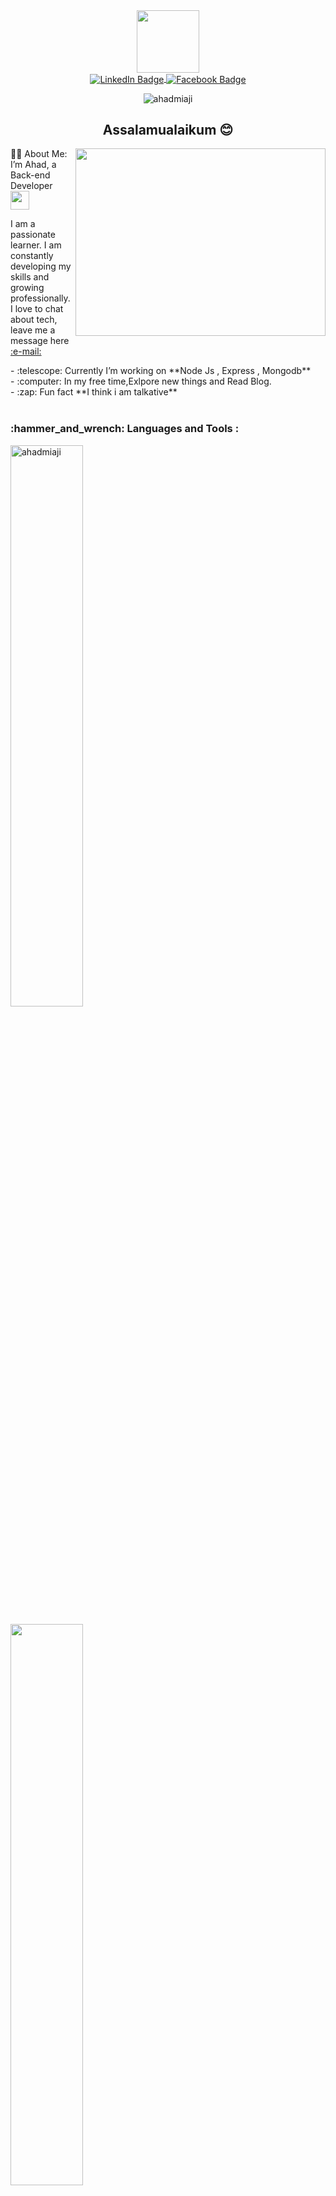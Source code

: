 <div id="header" align="center" >
  <img src="https://media1.giphy.com/media/Kfl09udXYhbjajJwEt/giphy.gif" width="100" /> 
</div>

  <div id="badges" align="center" >
  <a href="https://www.linkedin.com/in/md-ahad-miaji-610830196/">
    <img align="center" src="https://img.shields.io/badge/LinkedIn-blue?style=for-the-badge&logo=linkedin&logoColor=white" alt="LinkedIn Badge"/>
    
  </a>
  <a href="https://www.facebook.com/ahad.miaji">
    <img align="center" src="https://img.shields.io/badge/Facebook-blue?style=for-the-badge&logo=facebook&logoColor=white" alt="Facebook Badge"/>
  </a>
</div>
<p align="center" padding="5px"> <img src="https://komarev.com/ghpvc/?username=ahadmiaji&label=Profile%20views&color=0e75b6&style=flat" alt="ahadmiaji" /> </p>
<h2 align="center"> Assalamualaikum 😊 </h2>                                                                                 
                                                                                    
<img align="right" src="https://cdn.dribbble.com/users/1162077/screenshots/3848914/media/7ed7d5ca074b48b328150e5a231e8d1f.gif" width="400" height="300" />
  
<div align="left">
👨‍💻 About Me:
</div>
<div align="left">
I’m Ahad, a Back-end Developer <img src="https://media.giphy.com/media/WUlplcMpOCEmTGBtBW/giphy.gif" width="30"> 
  <p align="left">  I am a passionate learner. I am constantly developing my skills and growing </br> professionally. I love to chat about tech, leave me a <br /> message here <a href="https://mail.google.com/mail/u/1/#inbox?compose=CllgCKCDCXHkpRwlCWDsxKJcFzxVzKtPTNGQWSlHjtlMfnvSQrXWXtxNDhpmjtVnmSqFqfMtFVV" target="_blank"> :e-mail:</a></p>
- :telescope: Currently I’m working on **Node Js , Express , Mongodb**
  </br>
- :computer: In my free time,Exlpore new things and Read Blog.
  </br>
- :zap: Fun fact **I think i am talkative**
  </div>
<br />



<h3 align="left"> :hammer_and_wrench: Languages and Tools : </h3>


<p align="left" ><img width="48%" src="https://github-readme-stats.vercel.app/api/top-langs?username=ahadmiaji&show_icons=true&locale=en&layout=compact&theme=tokyonight" alt="ahadmiaji" /></p>
  
<p align="left"><img width="48%" src="https://github-readme-streak-stats.herokuapp.com/?user=ahadmiaji&theme=tokyonight" />
</p>


###


<div>
 
<img src="https://img.shields.io/badge/javascript-%23323330.svg?style=for-the-badge&logo=javascript&logoColor=%23F7DF1E" height="25"/>
<img src="https://img.shields.io/badge/typescript-%23007ACC.svg?style=for-the-badge&logo=typescript&logoColor=white" height="25"/>

<img src="https://img.shields.io/badge/node.js-6DA55F?style=for-the-badge&logo=node.js&logoColor=white" height="25"/>
<img src="https://img.shields.io/badge/express.js-%23404d59.svg?style=for-the-badge&logo=express&logoColor=%2361DAFB" height="25"/>

<img src="https://img.shields.io/badge/REST-ff1709?style=for-the-badge&logoColor=white&color=ff1709&labelColor=gray" height="25">
<img src="https://img.shields.io/badge/MongoDB-%234ea94b.svg?style=for-the-badge&logo=mongodb&logoColor=white" height="25"/>
</div>
